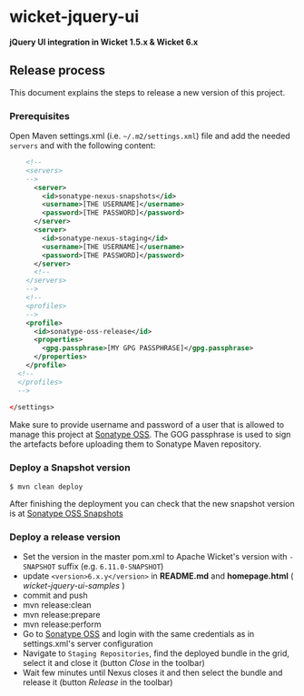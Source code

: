 # wicket-jquery-ui
**jQuery UI integration in Wicket 1.5.x &amp; Wicket 6.x**

## Release process
This document explains the steps to release a new version of this project.

### Prerequisites

Open Maven settings.xml (i.e. `~/.m2/settings.xml`) file and add the needed `servers` and  with the following content:

````xml
    <!--
    <servers>
    -->
      <server>
        <id>sonatype-nexus-snapshots</id>
        <username>[THE USERNAME]</username>
        <password>[THE PASSWORD]</password>
      </server>
      <server>
        <id>sonatype-nexus-staging</id>
        <username>[THE USERNAME]</username>
        <password>[THE PASSWORD]</password>
      </server>
      <!--
    </servers>
    -->
    <!--
    <profiles>
    -->
    <profile>
      <id>sonatype-oss-release</id>
      <properties>
        <gpg.passphrase>[MY GPG PASSPHRASE]</gpg.passphrase>
      </properties>
    </profile>
  <!--
  </profiles>
  -->
  
</settings>

````

Make sure to provide username and password of a user that is allowed to manage this project at [Sonatype OSS](https://oss.sonatype.org).
The GOG passphrase is used to sign the artefacts before uploading them to Sonatype Maven repository.

### Deploy a Snapshot version
````
$ mvn clean deploy
````

After finishing the deployment you can check that the new snapshot version is at [Sonatype OSS Snapshots](https://oss.sonatype.org/content/repositories/snapshots/com/googlecode/wicket-jquery-ui/)

### Deploy a release version

* Set the version in the master pom.xml to Apache Wicket's version with `-SNAPSHOT` suffix (e.g. `6.11.0-SNAPSHOT`)
* update `<version>6.x.y</version>` in **README.md** and **homepage.html** ( *wicket-jquery-ui-samples* )
* commit and push 
* mvn release:clean
* mvn release:prepare
* mvn release:perform
* Go to [Sonatype OSS](https://oss.sonatype.org) and login with the same credentials as in settings.xml's server configuration
* Navigate to `Staging Repositories`, find the deployed bundle in the grid, select it and close it (button *Close* in the toolbar)
* Wait few minutes until Nexus closes it and then select the bundle and release it (button *Release* in the toolbar)